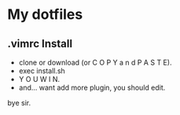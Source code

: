 # My dotfiles

## .vimrc Install
- clone or download (or C O P Y a n d P A S T E).
- exec install.sh
- Y O U W I N.
- and... want add more  plugin, you should edit.

bye sir.
